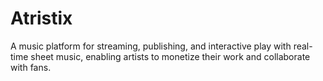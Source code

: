 # Atristix
 A music platform for streaming, publishing, and interactive play with real-time sheet music, enabling artists to monetize their work and collaborate with fans.

